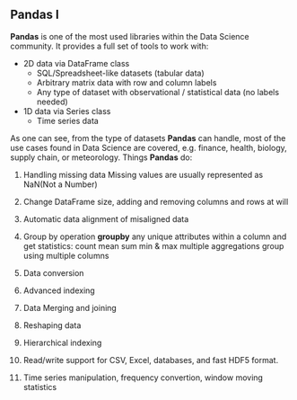 ## Pandas I

**Pandas** is one of the most used libraries within the Data Science community. It provides a full set of tools to work with:
- 2D data via DataFrame class
    - SQL/Spreadsheet-like datasets (tabular data)
    - Arbitrary matrix data with row and column labels
    - Any type of dataset with observational / statistical data (no labels needed)
- 1D data via Series class
    - Time series data

As one can see, from the type of datasets **Pandas** can handle, most of the use cases found in Data Science are covered, e.g. finance, health, biology, supply chain, or meteorology. Things **Pandas** do:

1. Handling missing data
Missing values are usually represented as NaN(Not a Number)
2. Change DataFrame size, adding and removing columns and rows at will
3. Automatic data alignment of misaligned data
4. Group by operation
**groupby** any unique attributes within a column and get statistics:
count
mean
sum 
min & max
multiple aggregations
group using multiple columns

5. Data conversion
6. Advanced indexing
7. Data Merging and joining
8. Reshaping data
9. Hierarchical indexing
10. Read/write support for CSV, Excel, databases, and fast HDF5 format.
11. Time series manipulation, frequency convertion, window moving statistics
